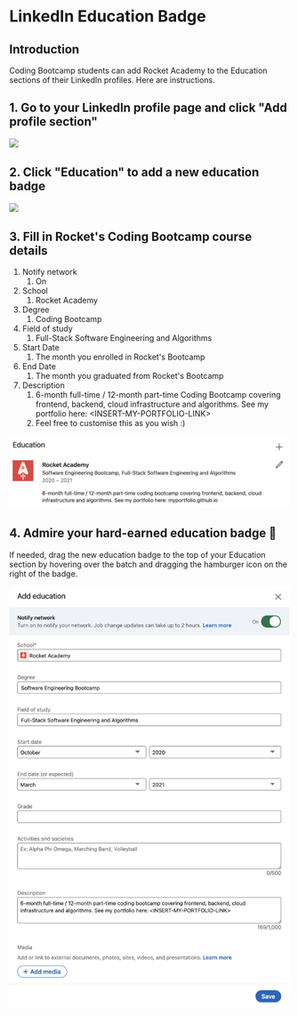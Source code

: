 # LinkedIn Education Badge

## Introduction

Coding Bootcamp students can add Rocket Academy to the Education sections of their LinkedIn profiles. Here are instructions.

## 1. Go to your LinkedIn profile page and click "**Add profile section"**

![](../.gitbook/assets/jie-ping-20210401-12.55.44.png)

## 2. Click "Education" to add a new education badge

![](../.gitbook/assets/jie-ping-20210401-12.42.04.png)

## 3. Fill in Rocket's Coding Bootcamp course details

1. Notify network
   1. On
2. School
   1. Rocket Academy
3. Degree
   1. Coding Bootcamp
4. Field of study
   1. Full-Stack Software Engineering and Algorithms
5. Start Date
   1. The month you enrolled in Rocket's Bootcamp
6. End Date
   1. The month you graduated from Rocket's Bootcamp
7. Description
   1. 6-month full-time / 12-month part-time Coding Bootcamp covering frontend, backend, cloud infrastructure and algorithms. See my portfolio here: &lt;INSERT-MY-PORTFOLIO-LINK&gt;
   2. Feel free to customise this as you wish :\)

![](../.gitbook/assets/image%20%286%29.png)

## 4. Admire your hard-earned education badge 🚀

If needed, drag the new education badge to the top of your Education section by hovering over the batch and dragging the hamburger icon on the right of the badge.

![](../.gitbook/assets/image%20%285%29.png)

